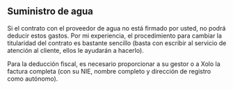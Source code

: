 ## Suministro de agua

Si el contrato con el proveedor de agua no está firmado por usted, no podrá deducir estos gastos. Por mi experiencia, el procedimiento para cambiar la titularidad del contrato es bastante sencillo (basta con escribir al servicio de atención al cliente, ellos le ayudarán a hacerlo).

Para la deducción fiscal, es necesario proporcionar a su gestor o a Xolo la factura completa (con su NIE, nombre completo y dirección de registro como autónomo). 
